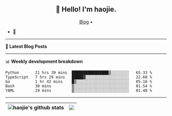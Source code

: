 <h2 align="center">👋 Hello! I'm haojie.</h2>
<p align="center">
  <a href="https://aoyouer.com">Blog</a> •
</p>


- 🔭 


-------

**📝 Latest Blog Posts**


-------

📊 **Weekly development breakdown**
<!--START_SECTION:waka-->

```text
Python       21 hrs 39 mins  ████████████████▒░░░░░░░░   65.33 %
TypeScript   7 hrs 29 mins   █████▓░░░░░░░░░░░░░░░░░░░   22.60 %
Go           1 hr 42 mins    █▒░░░░░░░░░░░░░░░░░░░░░░░   05.16 %
Bash         30 mins         ▒░░░░░░░░░░░░░░░░░░░░░░░░   01.54 %
YAML         29 mins         ▒░░░░░░░░░░░░░░░░░░░░░░░░   01.48 %
```

<!--END_SECTION:waka-->

-------



| <img align="center" src="https://github-readme-stats.vercel.app/api?username=haojie06&show_icons=true&theme=graywhite&show_icons=true&count_private=true&include_all_commits=true&hide_border=true" alt="haojie's github stats" /> | <img align="center" src="https://github-readme-stats.vercel.app/api/top-langs/?username=haojie06&layout=compact&theme=graywhite&hide_border=true&hide=css,html" /> |
| ------------- | ------------- |


